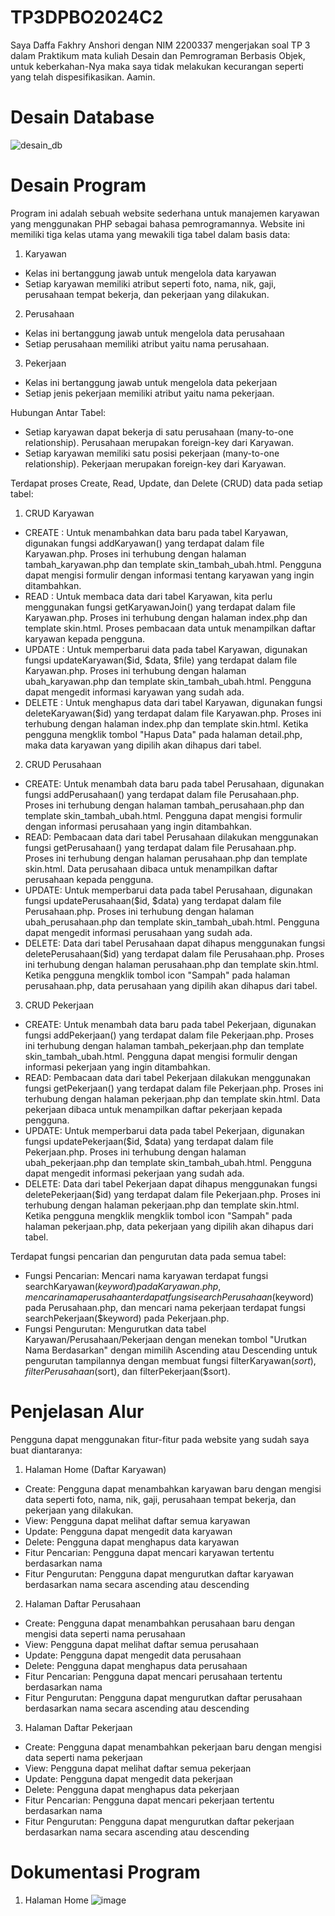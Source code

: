 # TP3DPBO2024C2

Saya Daffa Fakhry Anshori dengan NIM 2200337 mengerjakan soal TP 3 dalam Praktikum mata kuliah Desain dan Pemrograman 
Berbasis Objek, untuk keberkahan-Nya maka saya tidak melakukan kecurangan seperti yang telah dispesifikasikan. Aamin.

# Desain Database
![desain_db](https://github.com/daffahag123/TP3DPBO2024C2/assets/135239333/2a67c692-0592-4c27-95c3-a51c68b5cc92)

# Desain Program
Program ini adalah sebuah website sederhana untuk manajemen karyawan yang menggunakan PHP sebagai bahasa pemrogramannya. Website ini memiliki tiga kelas utama yang mewakili tiga tabel dalam basis data:
1. Karyawan
- Kelas ini bertanggung jawab untuk mengelola data karyawan
- Setiap karyawan memiliki atribut seperti foto, nama, nik, gaji, perusahaan tempat bekerja, dan pekerjaan yang dilakukan.
2. Perusahaan
- Kelas ini bertanggung jawab untuk mengelola data perusahaan
- Setiap perusahaan memiliki atribut yaitu nama perusahaan.
3. Pekerjaan
- Kelas ini bertanggung jawab untuk mengelola data pekerjaan
- Setiap jenis pekerjaan memiliki atribut yaitu nama pekerjaan.

Hubungan Antar Tabel:
- Setiap karyawan dapat bekerja di satu perusahaan (many-to-one relationship). Perusahaan merupakan foreign-key dari Karyawan.
- Setiap karyawan memiliki satu posisi pekerjaan (many-to-one relationship). Pekerjaan merupakan foreign-key dari Karyawan.

Terdapat proses Create, Read, Update, dan Delete (CRUD) data pada setiap tabel:
1. CRUD Karyawan
- CREATE : Untuk menambahkan data baru pada tabel Karyawan, digunakan fungsi addKaryawan() yang terdapat dalam file Karyawan.php. Proses ini terhubung dengan halaman tambah_karyawan.php dan template skin_tambah_ubah.html. Pengguna dapat mengisi formulir dengan informasi tentang karyawan yang ingin ditambahkan.
- READ : Untuk membaca data dari tabel Karyawan, kita perlu menggunakan fungsi getKaryawanJoin() yang terdapat dalam file Karyawan.php. Proses ini terhubung dengan halaman index.php dan template skin.html. Proses pembacaan data untuk menampilkan daftar karyawan kepada pengguna.
- UPDATE : Untuk memperbarui data pada tabel Karyawan, digunakan fungsi updateKaryawan($id, $data, $file) yang terdapat dalam file Karyawan.php. Proses ini terhubung dengan halaman ubah_karyawan.php dan template skin_tambah_ubah.html. Pengguna dapat mengedit informasi karyawan yang sudah ada.
- DELETE : Untuk menghapus data dari tabel Karyawan, digunakan fungsi deleteKaryawan($id) yang terdapat dalam file Karyawan.php. Proses ini terhubung dengan halaman index.php dan template skin.html. Ketika pengguna mengklik tombol "Hapus Data" pada halaman detail.php, maka data karyawan yang dipilih akan dihapus dari tabel.
  
2. CRUD Perusahaan
- CREATE: Untuk menambah data baru pada tabel Perusahaan, digunakan fungsi addPerusahaan() yang terdapat dalam file Perusahaan.php. Proses ini terhubung dengan halaman tambah_perusahaan.php dan template skin_tambah_ubah.html. Pengguna dapat mengisi formulir dengan informasi perusahaan yang ingin ditambahkan.
- READ: Pembacaan data dari tabel Perusahaan dilakukan menggunakan fungsi getPerusahaan() yang terdapat dalam file Perusahaan.php. Proses ini terhubung dengan halaman perusahaan.php dan template skin.html. Data perusahaan dibaca untuk menampilkan daftar perusahaan kepada pengguna.
- UPDATE: Untuk memperbarui data pada tabel Perusahaan, digunakan fungsi updatePerusahaan($id, $data) yang terdapat dalam file Perusahaan.php. Proses ini terhubung dengan halaman ubah_perusahaan.php dan template skin_tambah_ubah.html. Pengguna dapat mengedit informasi perusahaan yang sudah ada.
- DELETE: Data dari tabel Perusahaan dapat dihapus menggunakan fungsi deletePerusahaan($id) yang terdapat dalam file Perusahaan.php. Proses ini terhubung dengan halaman perusahaan.php dan template skin.html. Ketika pengguna mengklik tombol icon "Sampah" pada halaman perusahaan.php, data perusahaan yang dipilih akan dihapus dari tabel.
  
3. CRUD Pekerjaan
- CREATE: Untuk menambah data baru pada tabel Pekerjaan, digunakan fungsi addPekerjaan() yang terdapat dalam file Pekerjaan.php. Proses ini terhubung dengan halaman tambah_pekerjaan.php dan template skin_tambah_ubah.html. Pengguna dapat mengisi formulir dengan informasi pekerjaan yang ingin ditambahkan.
- READ: Pembacaan data dari tabel Pekerjaan dilakukan menggunakan fungsi getPekerjaan() yang terdapat dalam file Pekerjaan.php. Proses ini terhubung dengan halaman pekerjaan.php dan template skin.html. Data pekerjaan dibaca untuk menampilkan daftar pekerjaan kepada pengguna.
- UPDATE: Untuk memperbarui data pada tabel Pekerjaan, digunakan fungsi updatePekerjaan($id, $data) yang terdapat dalam file Pekerjaan.php. Proses ini terhubung dengan halaman ubah_pekerjaan.php dan template skin_tambah_ubah.html. Pengguna dapat mengedit informasi pekerjaan yang sudah ada.
- DELETE: Data dari tabel Pekerjaan dapat dihapus menggunakan fungsi deletePekerjaan($id) yang terdapat dalam file Pekerjaan.php. Proses ini terhubung dengan halaman pekerjaan.php dan template skin.html. Ketika pengguna mengklik mengklik tombol icon "Sampah" pada halaman pekerjaan.php, data pekerjaan yang dipilih akan dihapus dari tabel.

Terdapat fungsi pencarian dan pengurutan data pada semua tabel:
- Fungsi Pencarian: Mencari nama karyawan terdapat fungsi searchKaryawan($keyword) pada Karyawan.php, mencari nama perusahaan terdapat fungsi searchPerusahaan($keyword) pada Perusahaan.php, dan  mencari nama pekerjaan terdapat fungsi searchPekerjaan($keyword) pada Pekerjaan.php.
- Fungsi Pengurutan: Mengurutkan data tabel Karyawan/Perusahaan/Pekerjaan dengan menekan tombol "Urutkan Nama Berdasarkan" dengan mimilih Ascending atau Descending untuk pengurutan tampilannya dengan membuat fungsi filterKaryawan($sort), filterPerusahaan($sort), dan filterPekerjaan($sort).

# Penjelasan Alur
Pengguna dapat menggunakan fitur-fitur pada website yang sudah saya buat diantaranya:
1. Halaman Home (Daftar Karyawan)
- Create: Pengguna dapat menambahkan karyawan baru dengan mengisi data seperti foto, nama, nik, gaji, perusahaan tempat bekerja, dan pekerjaan yang dilakukan.
- View: Pengguna dapat melihat daftar semua karyawan
- Update: Pengguna dapat mengedit data karyawan
- Delete: Pengguna dapat menghapus data karyawan
- Fitur Pencarian: Pengguna dapat mencari karyawan tertentu berdasarkan nama
- Fitur Pengurutan: Pengguna dapat mengurutkan daftar karyawan berdasarkan nama secara ascending atau descending
  
2. Halaman Daftar Perusahaan
- Create: Pengguna dapat menambahkan perusahaan baru dengan mengisi data seperti nama perusahaan
- View: Pengguna dapat melihat daftar semua perusahaan
- Update: Pengguna dapat mengedit data perusahaan
- Delete: Pengguna dapat menghapus data perusahaan
- Fitur Pencarian: Pengguna dapat mencari perusahaan tertentu berdasarkan nama
- Fitur Pengurutan: Pengguna dapat mengurutkan daftar perusahaan berdasarkan nama secara ascending atau descending
  
3. Halaman Daftar Pekerjaan
- Create: Pengguna dapat menambahkan pekerjaan baru dengan mengisi data seperti nama pekerjaan
- View: Pengguna dapat melihat daftar semua pekerjaan
- Update: Pengguna dapat mengedit data pekerjaan
- Delete: Pengguna dapat menghapus data pekerjaan
- Fitur Pencarian: Pengguna dapat mencari pekerjaan tertentu berdasarkan nama
- Fitur Pengurutan: Pengguna dapat mengurutkan daftar pekerjaan berdasarkan nama secara ascending atau descending

# Dokumentasi Program
1. Halaman Home
![image](https://github.com/daffahag123/TP3DPBO2024C2/assets/135239333/10130812-c624-40ff-8966-cc209e641343)

